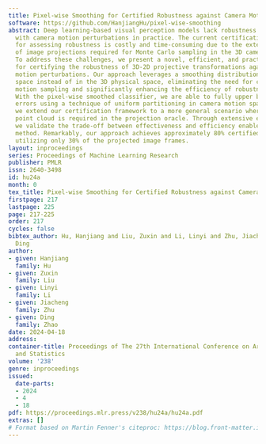 ```yaml
---
title: Pixel-wise Smoothing for Certified Robustness against Camera Motion Perturbations
software: https://github.com/HanjiangHu/pixel-wise-smoothing
abstract: Deep learning-based visual perception models lack robustness when faced
  with camera motion perturbations in practice. The current certification process
  for assessing robustness is costly and time-consuming due to the extensive number
  of image projections required for Monte Carlo sampling in the 3D camera motion space.
  To address these challenges, we present a novel, efficient, and practical framework
  for certifying the robustness of 3D-2D projective transformations against camera
  motion perturbations. Our approach leverages a smoothing distribution over the 2D-pixel
  space instead of in the 3D physical space, eliminating the need for costly camera
  motion sampling and significantly enhancing the efficiency of robustness certifications.
  With the pixel-wise smoothed classifier, we are able to fully upper bound the projection
  errors using a technique of uniform partitioning in camera motion space. Additionally,
  we extend our certification framework to a more general scenario where only a single-frame
  point cloud is required in the projection oracle. Through extensive experimentation,
  we validate the trade-off between effectiveness and efficiency enabled by our proposed
  method. Remarkably, our approach achieves approximately 80% certified accuracy while
  utilizing only 30% of the projected image frames.
layout: inproceedings
series: Proceedings of Machine Learning Research
publisher: PMLR
issn: 2640-3498
id: hu24a
month: 0
tex_title: Pixel-wise Smoothing for Certified Robustness against Camera Motion Perturbations
firstpage: 217
lastpage: 225
page: 217-225
order: 217
cycles: false
bibtex_author: Hu, Hanjiang and Liu, Zuxin and Li, Linyi and Zhu, Jiacheng and Zhao,
  Ding
author:
- given: Hanjiang
  family: Hu
- given: Zuxin
  family: Liu
- given: Linyi
  family: Li
- given: Jiacheng
  family: Zhu
- given: Ding
  family: Zhao
date: 2024-04-18
address:
container-title: Proceedings of The 27th International Conference on Artificial Intelligence
  and Statistics
volume: '238'
genre: inproceedings
issued:
  date-parts:
  - 2024
  - 4
  - 18
pdf: https://proceedings.mlr.press/v238/hu24a/hu24a.pdf
extras: []
# Format based on Martin Fenner's citeproc: https://blog.front-matter.io/posts/citeproc-yaml-for-bibliographies/
---
```

